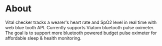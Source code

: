 # About

Vital checker tracks a wearer's heart rate and SpO2 level in real time with web blue tooth API. Currently supports Viatom bluetooth pulse oximeter. The goal is to support more bluetooth powered budget pulse oximeter for affordable sleep & health monitoring. 
